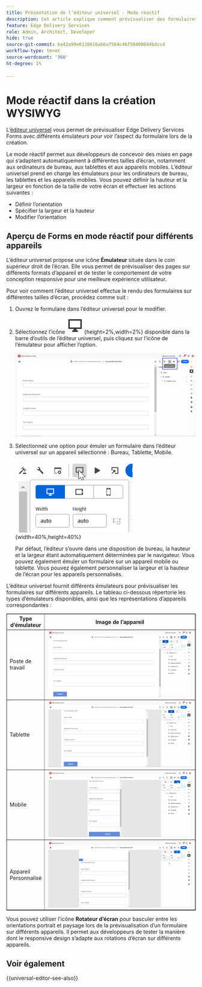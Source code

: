 ```yaml
---
title: Présentation de l’éditeur universel - Mode réactif
description: Cet article explique comment prévisualiser des formulaires à l’aide de différents émulateurs dans l’éditeur universel pour visualiser leur aspect lors de la création.
feature: Edge Delivery Services
role: Admin, Architect, Developer
hide: true
source-git-commit: ba42a99e6138616ab6a7564c4bf58400844bdcc4
workflow-type: tm+mt
source-wordcount: '360'
ht-degree: 1%

---
```



# Mode réactif dans la création WYSIWYG

L’[éditeur universel](/help/edge/docs/forms/universal-editor/overview-universal-editor-for-edge-delivery-services-for-forms.md) vous permet de prévisualiser Edge Delivery Services Forms avec différents émulateurs pour voir l’aspect du formulaire lors de la création.

Le mode réactif permet aux développeurs de concevoir des mises en page qui s’adaptent automatiquement à différentes tailles d’écran, notamment aux ordinateurs de bureau, aux tablettes et aux appareils mobiles. L’éditeur universel prend en charge les émulateurs pour les ordinateurs de bureau, les tablettes et les appareils mobiles. Vous pouvez définir la hauteur et la largeur en fonction de la taille de votre écran et effectuer les actions suivantes :
* Définir l’orientation
* Spécifier la largeur et la hauteur
* Modifier l’orientation

## Aperçu de Forms en mode réactif pour différents appareils

L’éditeur universel propose une icône **Émulateur** située dans le coin supérieur droit de l’écran. Elle vous permet de prévisualiser des pages sur différents formats d’appareil et de tester le comportement de votre conception responsive pour une meilleure expérience utilisateur.

Pour voir comment l’éditeur universel effectue le rendu des formulaires sur différentes tailles d’écran, procédez comme suit :

1. Ouvrez le formulaire dans l’éditeur universel pour le modifier.
1. Sélectionnez l’icône ![Émulateur](/help/edge/docs/forms/universal-editor/assets/emulator.png){height=2%,width=2%} disponible dans la barre d’outils de l’éditeur universel, puis cliquez sur l’icône de l’émulateur pour afficher l’option.

   ![Mode réactif](/help/edge/docs/forms/universal-editor/assets/universal-editor-emulator.png)

1. Sélectionnez une option pour émuler un formulaire dans l’éditeur universel sur un appareil sélectionné : Bureau, Tablette, Mobile.

   ![Mode réactif](/help/edge/docs/forms/universal-editor/assets/ue-responsivemode.png){width=40%,height=40%}

   Par défaut, l’éditeur s’ouvre dans une disposition de bureau, la hauteur et la largeur étant automatiquement déterminées par le navigateur. Vous pouvez également émuler un formulaire sur un appareil mobile ou tablette. Vous pouvez également personnaliser la largeur et la hauteur de l’écran pour les appareils personnalisés.

L’éditeur universel fournit différents émulateurs pour prévisualiser les formulaires sur différents appareils. Le tableau ci-dessous répertorie les types d’émulateurs disponibles, ainsi que les représentations d’appareils correspondantes :

<table border="1" style="text-align:" left; border-collapse: collapse;">
    <tr>
        <th style="width: 20%">Type d’émulateur</th>
        <th style="width: 80%">Image de l’appareil</th>
    </tr>
    <tr>
        <td style="width: 20%">Poste de travail</td>
        <td style="width: 80%"><img src="/help/edge/docs/forms/universal-editor/assets/universal-editor-desktop.png" alt="Émulateur de bureau" style="width: auto; height: auto"></td>
    </tr>
    <tr>
        <td style="width: 20%">Tablette</td>
        <td style="width: 80%"><img src="/help/edge/docs/forms/universal-editor/assets/universal-editor-tab.png" alt="Émulateur de tablette" style="width: auto; height: auto"></td>
    </tr>
    <tr>
        <td style="width: 20%">Mobile</td>
        <td style="width: 80%"><img src="/help/edge/docs/forms/universal-editor/assets/universal-editor-mobile.png" alt="Émulateur mobile" style="width: auto; height: auto"></td>
    </tr>
    <tr>
        <td style="width: 20%">Appareil Personnalisé</td>
        <td style="width: 80%"><img src="/help/edge/docs/forms/universal-editor/assets/universal-editor-custom.png" alt="Émulateur d’appareil personnalisé" style="width: auto; height: auto"></td>
    </tr>
</table>

Vous pouvez utiliser l’icône **Rotateur d’écran** pour basculer entre les orientations portrait et paysage lors de la prévisualisation d’un formulaire sur différents appareils. Il permet aux développeurs de tester la manière dont le responsive design s’adapte aux rotations d’écran sur différents appareils.

## Voir également

{{universal-editor-see-also}}



